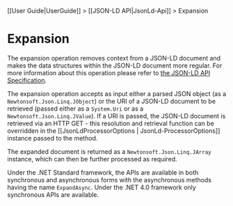 [[User Guide|UserGuide]] > [[JSON-LD API|JsonLd-Api]] > Expansion

# Expansion

The expansion operation removes context from a JSON-LD document and makes the data structures within the JSON-LD document more regular. For more information about this operation please refer to [the JSON-LD API Specification](https://json-ld.org/spec/latest/json-ld-api/index.html#expansion).

The expansion operation accepts as input either a parsed JSON object (as a `Newtonsoft.Json.Linq.JObject`) or the URI of a JSON-LD document to be retrieved (passed either as a `System.Uri` or as a `Newtonsoft.Json.Linq.JValue`). If a URI is passed, the JSON-LD document is retrieved via an HTTP GET - this resolution and retrieval function can be overridden in the [[JsonLdProcessorOptions | JsonLd-ProcessorOptions]] instance passed to the method.

The expanded document is returned as a `Newtonsoft.Json.Linq.JArray` instance, which can then be further processed as required.

Under the .NET Standard framework, the APIs are available in both synchronous and asynchronous forms with the asynchronous methods having the name `ExpandAsync`. Under the .NET 4.0 framework only synchronous APIs are available.